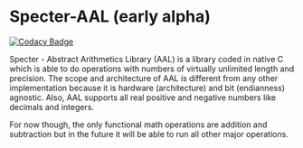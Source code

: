 # Specter-AAL (early alpha)

[![Codacy Badge](https://app.codacy.com/project/badge/Grade/889562a17e174c438fd56d35780822b0)](https://app.codacy.com/gh/g0d/Specter-AAL/dashboard)

Specter - Abstract Arithmetics Library (AAL) is a library coded in native C which is able to do operations with numbers of virtually unlimited length and precision. The scope and architecture of AAL is different from any other implementation because it is hardware (architecture) and bit (endianness) agnostic. Also, AAL supports all real positive and negative numbers like decimals and integers.

For now though, the only functional math operations are addition and subtraction but in the future it will be able to run all other major operations.
